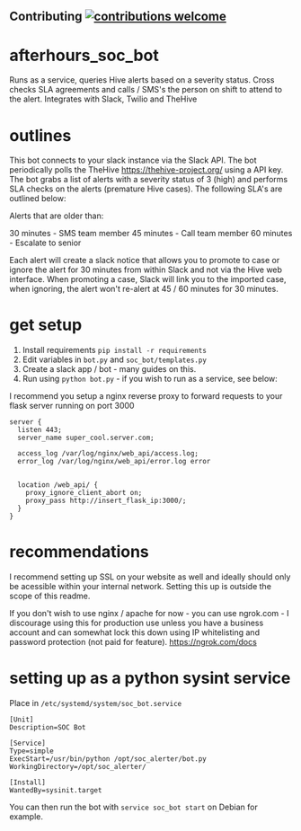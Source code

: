## Contributing [![contributions welcome](https://img.shields.io/badge/contributions-welcome-brightgreen.svg?style=flat)](https://github.com/JoshuaSmeda/afterhours_soc_bot/issues)

# afterhours_soc_bot
Runs as a service, queries Hive alerts based on a severity status. Cross checks SLA agreements and calls / SMS's the person on shift to attend to the alert. Integrates with Slack, Twilio and TheHive

# outlines

This bot connects to your slack instance via the Slack API. The bot periodically polls the TheHive https://thehive-project.org/ using a API key. The bot grabs a list of alerts with a severity status of 3 (high) and performs SLA checks on the alerts (premature Hive cases). The following SLA's are outlined below:

Alerts that are older than:

30 minutes - SMS team member
45 minutes - Call team member
60 minutes - Escalate to senior

Each alert will create a slack notice that allows you to promote to case or ignore the alert for 30 minutes from within Slack and not via the Hive web interface. When promoting a case, Slack will link you to the imported case, when ignoring, the alert won't re-alert at 45 / 60 minutes for 30 minutes.

# get setup
1. Install requirements ```pip install -r requirements```
2. Edit variables in ```bot.py``` and ```soc_bot/templates.py```
3. Create a slack app / bot - many guides on this.
4. Run using ```python bot.py``` - if you wish to run as a service, see below:

I recommend you setup a nginx reverse proxy to forward requests to your flask server running on port 3000

```
server {
  listen 443;
  server_name super_cool.server.com;

  access_log /var/log/nginx/web_api/access.log;
  error_log /var/log/nginx/web_api/error.log error
  

  location /web_api/ {
    proxy_ignore_client_abort on;
    proxy_pass http://insert_flask_ip:3000/;
  }
}

```

# recommendations

I recommend setting up SSL on your website as well and ideally should only be acessible within your internal network. Setting this up is outside the scope of this readme.

If you don't wish to use nginx / apache for now - you can use ngrok.com - I discourage using this for production use unless you have a business account and can somewhat lock this down using IP whitelisting and password protection (not paid for feature). https://ngrok.com/docs

# setting up as a python sysint service

Place in ```/etc/systemd/system/soc_bot.service```
```
[Unit]
Description=SOC Bot

[Service]
Type=simple
ExecStart=/usr/bin/python /opt/soc_alerter/bot.py
WorkingDirectory=/opt/soc_alerter/

[Install]
WantedBy=sysinit.target
```

You can then run the bot with ```service soc_bot start``` on Debian for example.
